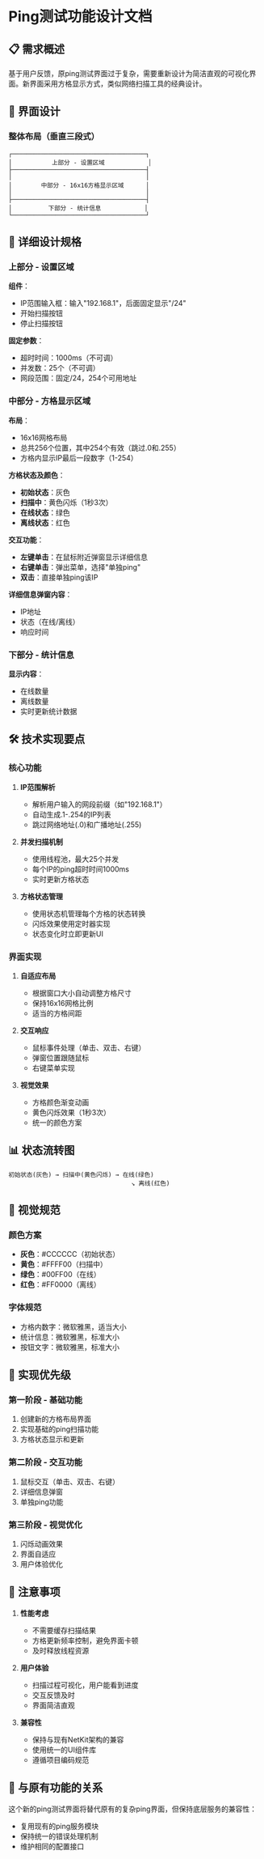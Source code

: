# Ping测试功能设计文档

## 📋 需求概述

基于用户反馈，原ping测试界面过于复杂，需要重新设计为简洁直观的可视化界面。新界面采用方格显示方式，类似网络扫描工具的经典设计。

## 🎯 界面设计

### 整体布局（垂直三段式）

```
┌─────────────────────────────────────┐
│           上部分 - 设置区域            │
├─────────────────────────────────────┤
│                                     │
│        中部分 - 16x16方格显示区域      │
│                                     │
├─────────────────────────────────────┤
│          下部分 - 统计信息            │
└─────────────────────────────────────┘
```

## 🔧 详细设计规格

### 上部分 - 设置区域

**组件**：
- IP范围输入框：输入"192.168.1"，后面固定显示"/24"
- 开始扫描按钮
- 停止扫描按钮

**固定参数**：
- 超时时间：1000ms（不可调）
- 并发数：25个（不可调）
- 网段范围：固定/24，254个可用地址

### 中部分 - 方格显示区域

**布局**：
- 16x16网格布局
- 总共256个位置，其中254个有效（跳过.0和.255）
- 方格内显示IP最后一段数字（1-254）

**方格状态及颜色**：
- **初始状态**：灰色
- **扫描中**：黄色闪烁（1秒3次）
- **在线状态**：绿色  
- **离线状态**：红色

**交互功能**：
- **左键单击**：在鼠标附近弹窗显示详细信息
- **右键单击**：弹出菜单，选择"单独ping"
- **双击**：直接单独ping该IP

**详细信息弹窗内容**：
- IP地址
- 状态（在线/离线）
- 响应时间

### 下部分 - 统计信息

**显示内容**：
- 在线数量
- 离线数量
- 实时更新统计数据

## 🛠️ 技术实现要点

### 核心功能

1. **IP范围解析**
   - 解析用户输入的网段前缀（如"192.168.1"）
   - 自动生成.1-.254的IP列表
   - 跳过网络地址(.0)和广播地址(.255)

2. **并发扫描机制**
   - 使用线程池，最大25个并发
   - 每个IP的ping超时时间1000ms
   - 实时更新方格状态

3. **方格状态管理**
   - 使用状态机管理每个方格的状态转换
   - 闪烁效果使用定时器实现
   - 状态变化时立即更新UI

### 界面实现

1. **自适应布局**
   - 根据窗口大小自动调整方格尺寸
   - 保持16x16网格比例
   - 适当的方格间距

2. **交互响应**
   - 鼠标事件处理（单击、双击、右键）
   - 弹窗位置跟随鼠标
   - 右键菜单实现

3. **视觉效果**
   - 方格颜色渐变动画
   - 黄色闪烁效果（1秒3次）
   - 统一的颜色方案

## 📊 状态流转图

```
初始状态(灰色) → 扫描中(黄色闪烁) → 在线(绿色)
                                  ↘ 离线(红色)
```

## 🎨 视觉规范

### 颜色方案
- **灰色**：#CCCCCC（初始状态）
- **黄色**：#FFFF00（扫描中）
- **绿色**：#00FF00（在线）
- **红色**：#FF0000（离线）

### 字体规范
- 方格内数字：微软雅黑，适当大小
- 统计信息：微软雅黑，标准大小
- 按钮文字：微软雅黑，标准大小

## 🚀 实现优先级

### 第一阶段 - 基础功能
1. 创建新的方格布局界面
2. 实现基础的ping扫描功能
3. 方格状态显示和更新

### 第二阶段 - 交互功能
1. 鼠标交互（单击、双击、右键）
2. 详细信息弹窗
3. 单独ping功能

### 第三阶段 - 视觉优化
1. 闪烁动画效果
2. 界面自适应
3. 用户体验优化

## 📝 注意事项

1. **性能考虑**
   - 不需要缓存扫描结果
   - 方格更新频率控制，避免界面卡顿
   - 及时释放线程资源

2. **用户体验**
   - 扫描过程可视化，用户能看到进度
   - 交互反馈及时
   - 界面简洁直观

3. **兼容性**
   - 保持与现有NetKit架构的兼容
   - 使用统一的UI组件库
   - 遵循项目编码规范

## 🔄 与原有功能的关系

这个新的ping测试界面将替代原有的复杂ping界面，但保持底层服务的兼容性：
- 复用现有的ping服务模块
- 保持统一的错误处理机制
- 维护相同的配置接口 